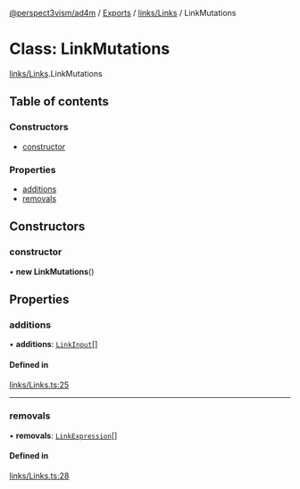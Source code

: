 [@perspect3vism/ad4m](../README.md) / [Exports](../modules.md) / [links/Links](../modules/links_Links.md) / LinkMutations

# Class: LinkMutations

[links/Links](../modules/links_Links.md).LinkMutations

## Table of contents

### Constructors

- [constructor](links_Links.LinkMutations.md#constructor)

### Properties

- [additions](links_Links.LinkMutations.md#additions)
- [removals](links_Links.LinkMutations.md#removals)

## Constructors

### constructor

• **new LinkMutations**()

## Properties

### additions

• **additions**: [`LinkInput`](links_Links.LinkInput.md)[]

#### Defined in

[links/Links.ts:25](https://github.com/perspect3vism/ad4m/blob/6c5aaad/src/links/Links.ts#L25)

___

### removals

• **removals**: [`LinkExpression`](links_Links.LinkExpression.md)[]

#### Defined in

[links/Links.ts:28](https://github.com/perspect3vism/ad4m/blob/6c5aaad/src/links/Links.ts#L28)
